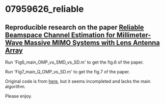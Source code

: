 # 07959626_reliable
## Reproducible research on the paper [Reliable Beamspace Channel Estimation for Millimeter-Wave Massive MIMO Systems with Lens Antenna Array](https://ieeexplore.ieee.org/abstract/document/7959626)

Run 'Fig6_main_OMP_vs_SMD_vs_SD.m' to get the fig.6 of the paper.


Run 'Fig7_main_Q_OMP_vs_SD.m' to get the fig.7 of the paper.


Original code is from [here](http://oa.ee.tsinghua.edu.cn/dailinglong/publications/code/Reliable%20beamspace%20channel%20estimation%20for%20millimeter-wave%20massive%20MIMO%20systems%20with%20lens%20antenna%20array.zip), but it seems incompleted and lacks the main algorithm.


Please enjoy. 
